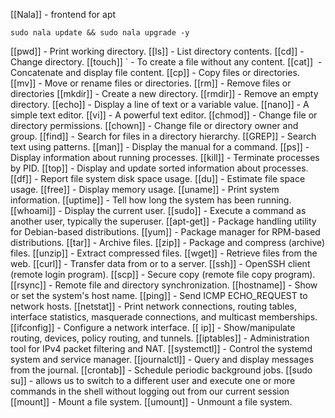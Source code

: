 [[Nala]] - frontend for apt
```
sudo nala update && sudo nala upgrade -y
```

[[pwd]] - Print working directory.
[[ls]] - List directory contents.
[[cd]] - Change directory.
[[touch]] ` - To create a file without any content.
[[cat]]  - Concatenate and display file content.
[[cp]] - Copy files or directories.
[[mv]] - Move or rename files or directories.
[[rm]] - Remove files or directories
[[mkdir]] - Create a new directory.
[[rmdir]] - Remove an empty directory.
[[echo]] - Display a line of text or a variable value.
[[nano]] - A simple text editor.
[[vi]] - A powerful text editor.
[[chmod]] - Change file or directory permissions.
[[chown]] - Change file or directory owner and group.
[[find]] - Search for files in a directory hierarchy.
[[GREP]] - Search text using patterns.
[[man]] - Display the manual for a command.
[[ps]] - Display information about running processes.
[[kill]] - Terminate processes by PID.
[[top]] - Display and update sorted information about processes.
[[df]] - Report file system disk space usage.
[[du]] - Estimate file space usage.
[[free]] - Display memory usage.
[[uname]] - Print system information.
[[uptime]] - Tell how long the system has been running.
[[whoami]] - Display the current user.
[[sudo]] - Execute a command as another user, typically the superuser.
[[apt-get]] - Package handling utility for Debian-based distributions.
[[yum]] - Package manager for RPM-based distributions.
[[tar]] - Archive files.
[[zip]] - Package and compress (archive) files.
[[unzip]] - Extract compressed files.
[[wget]] - Retrieve files from the web.
[[curl]] - Transfer data from or to a server.
[[ssh]] - OpenSSH client (remote login program).
[[scp]] - Secure copy (remote file copy program).
[[rsync]] - Remote file and directory synchronization.
[[hostname]] - Show or set the system's host name.
[[ping]] - Send ICMP ECHO_REQUEST to network hosts.
[[netstat]] - Print network connections, routing tables, interface statistics, masquerade connections, and multicast memberships.
[[ifconfig]] - Configure a network interface.
[[ ip]] - Show/manipulate routing, devices, policy routing, and tunnels.
[[iptables]] - Administration tool for IPv4 packet filtering and NAT.
[[systemctl]] - Control the systemd system and service manager.
[[journalctl]] - Query and display messages from the journal.
[[crontab]] - Schedule periodic background jobs.
[[sudo su]] - allows us to switch to a different user and execute one or more commands in the shell without logging out from our current session
[[mount]] - Mount a file system.
[[umount]] - Unmount a file system.